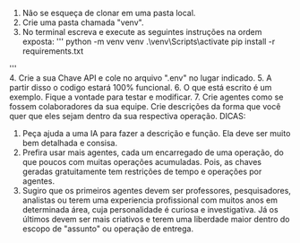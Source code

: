 1. Não se esqueça de clonar em uma pasta local.
2. Crie uma pasta chamada "venv".
3. No terminal escreva e execute as seguintes instruções na ordem exposta:
'''
python -m venv venv
.\venv\Scripts\activate
pip install -r requirements.txt

'''    
4. Crie a sua Chave API e cole no arquivo ".env" no lugar indicado.
5. A partir disso o codigo estará 100% funcional. 
6. O que está escrito é um exemplo. Fique a vontade para testar e modificar.
7. Crie agentes como se fossem colaboradores da sua equipe. Crie descrições da forma que você quer que eles sejam dentro da sua respectiva operação. 
DICAS:
1. Peça ajuda a uma IA para fazer a descrição e função. Ela deve ser muito bem detalhada e consisa. 
2. Prefira usar mais agentes, cada um encarregado de uma operação, do que poucos com muitas operações acumuladas.
Pois, as chaves geradas gratuitamente tem restrições de tempo e operações por agentes. 
3. Sugiro que os primeiros agentes devem ser professores, pesquisadores, analistas ou terem uma experiencia profissional com muitos anos em determinada área,
cuja personalidade é curiosa e investigativa. Já os últimos devem ser mais criativos e terem uma liberdade maior dentro do escopo de "assunto" ou operação de entrega.
